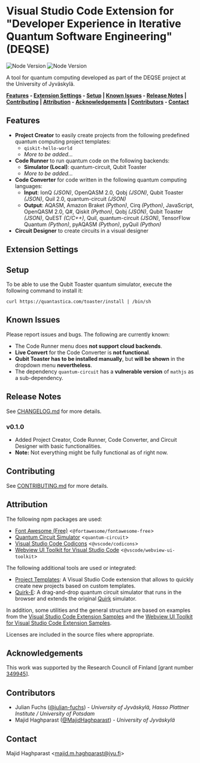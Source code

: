 # Visual Studio Code Extension for "Developer Experience in Iterative Quantum Software Engineering" (DEQSE)

![Node Version](https://img.shields.io/badge/DEQSE-v0.1.0-%23002957)
![Node Version](https://img.shields.io/badge/Node-v22-%235FA04E?logo=nodedotjs)

A tool for quantum computing developed as part of the DEQSE project at the University of Jyväskylä.

**[Features](#features) - [Extension Settings](#extension-settings) - [Setup](#setup) | [Known Issues](#known-issues) - [Release Notes](#release-notes) | [Contributing](#contributing) | [Attribution](#attribution) - [Acknowledgements](#acknowledgements) | [Contributors](#contributors) - [Contact](#contact)**

## Features

- **Project Creator** to easily create projects from the following predefined quantum computing project templates:
  - `qiskit-hello-world`
  - *More to be added...*
- **Code Runner** to run quantum code on the following backends:
  - **Simulator (Local)**: quantum-circuit, Qubit Toaster
  - *More to be added...*
- **Code Converter** for code written in the following quantum computing languages:
  - **Input**: IonQ *(JSON)*, OpenQASM 2.0, Qobj *(JSON)*, Qubit Toaster *(JSON)*, Quil 2.0, quantum-circuit *(JSON)*
  - **Output**: AQASM, Amazon Braket *(Python)*, Cirq *(Python)*, JavaScript, OpenQASM 2.0, Q#, Qiskit *(Python)*, Qobj *(JSON)*, Qubit Toaster *(JSON)*, QuEST *(C/C++)*, Quil, quantum-circuit *(JSON)*, TensorFlow Quantum *(Python)*, pyAQASM *(Python)*, pyQuil *(Python)*
- **Circuit Designer** to create circuits in a visual designer

## Extension Settings

## Setup

To be able to use the Qubit Toaster quantum simulator, execute the following command to install it:

`curl https://quantastica.com/toaster/install | /bin/sh`

## Known Issues

Please report issues and bugs. The following are currently known:

- The Code Runner menu does **not support cloud backends**.
- **Live Convert** for the Code Converter is **not functional**.
- **Qubit Toaster has to be installed manually**, but **will be shown** in the dropdown menu **nevertheless**.
- The dependency `quantum-circuit` has a **vulnerable version** of `mathjs` as a sub-dependency.

## Release Notes

See [CHANGELOG.md](CHANGELOG.md) for more details.

### v0.1.0

- Added Project Creator, Code Runner, Code Converter, and Circuit Designer with basic functionalities.
- **Note:** Not everything might be fully functional as of right now.

## Contributing

See [CONTRIBUTING.md](CONTRIBUTING.md) for more details.

## Attribution

The following npm packages are used:
- [Font Awesome (Free)](https://fontawesome.com/) <`@fortawesome/fontawesome-free`>
- [Quantum Circuit Simulator](https://github.com/quantastica/quantum-circuit) <`quantum-circuit`>
- [Visual Studio Code Codicons](https://github.com/microsoft/vscode-codicons) <`@vscode/codicons`>
- [Webview UI Toolkit for Visual Studio Code](https://github.com/microsoft/vscode-webview-ui-toolkit) <`@vscode/webview-ui-toolkit`>

The following additional tools are used or integrated:
- [Project Templates](https://github.com/cantonios/vscode-project-templates): A Visual Studio Code extension that allows to quickly create new projects based on custom templates.
- [Quirk-E](https://github.com/DEQSE-Project/Quirk-E): A drag-and-drop quantum circuit simulator that runs in the browser and extends the original [Quirk](https://github.com/Strilanc/Quirk) simulator.

In addition, some utilities and the general structure are based on examples from the [Visual Studio Code Extension Samples](https://github.com/microsoft/vscode-extension-samples) and the [Webview UI Toolkit for Visual Studio Code Extension Samples](https://github.com/microsoft/vscode-webview-ui-toolkit-samples).

Licenses are included in the source files where appropriate.

## Acknowledgements

This work was supported by the Research Council of Finland [grant number [349945](https://research.fi/en/results/funding/70030)].

## Contributors

- Julian Fuchs ([@julian-fuchs](https://github.com/julian-fuchs)) - *University of Jyväskylä, Hasso Plattner Institute / University of Potsdam*
- Majid Haghparast ([@MajidHaghparast](https://github.com/MajidHaghparast)) - *University of Jyväskylä*

## Contact

Majid Haghparast <<majid.m.haghparast@jyu.fi>>

